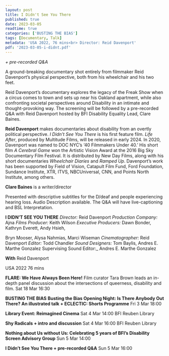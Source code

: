 ```yaml
---
layout: post
title: I Didn't See You There
published: true
date: 2023-03-05
readtime: true
categories: ['BUSTING THE BIAS']
tags: [Documentary, Talk]
metadata: 'USA 2022, 76 mins<br> Director: Reid Davenport'
pdf: '2023-03-05-i-didnt.pdf'
---
```


_+ pre-recorded Q&A_

A ground-breaking documentary shot entirely from filmmaker Reid Davenport’s physical perspective, both from his wheelchair and his two feet.

Reid Davenport’s documentary explores the legacy of the Freak Show when a circus comes to town and sets up near his Oakland apartment, while also confronting societal perspectives around Disability in an intimate and thought-provoking way. The screening will be followed by a pre-recorded Q&A with Reid Davenport hosted by BFI Disability Equality Lead, Clare Baines.

**Reid Davenport** makes documentaries about disability from an overtly political perspective. _I Didn’t See You There_ is his first feature film. _Life After_, produced by Multitude Films, will be released in early 2024. In 2020, Davenport was named to DOC NYC’s ‘40 Filmmakers Under 40.’ His short film _A Cerebral Game_ won the Artistic Vision Award at the 2016 Big Sky Documentary Film Festival. It is distributed by New Day Films, along with his short documentaries _Wheelchair Diaries_ and _Ramped Up_. Davenport’s work has been supported by Field of Vision, Catapult Film Fund, Ford Foundation, Sundance Institute, XTR, ITVS, NBCUniversal, CNN, and Points North Institute, among others.

**Clare Baines** is a writer/director

Presented with descriptive subtitles for the D/deaf and people experiencing hearing loss. Audio Description available. The Q&A will have live-captioning and BSL Interpretation.


**I DIDN’T SEE YOU THERE**
_Director:_ Reid Davenport
_Production Company:_ Ajna _Films_
_Producer:_ Keith Wilson
_Executive Producers:_ Dawn Bonder, Kathryn Everett, Andy Hsieh,

Bryn Mooser, Alysa Nahmias, Marci Wiseman
_Cinematographer:_ Reid Davenport
_Editor:_ Todd Chandler
_Sound Designers:_ Tom Baylis,
Andres E. Marthe Gonzalez
Supervising Sound Editor:_ Andres E. Marthe Gonzalez

**With**
Reid Davenport

USA 2022
76 mins

**FLARE: We Have Always Been Here!**
Film curator Tara Brown leads an in-depth panel discussion about the intersections of queerness, disability and film.
Sat 18 Mar 16:30

**BUSTING THE BIAS**
**Busting the Bias Opening Night: Is There Anybody Out There? An illustrated talk + ECLECTIC: Shorts Programme**
Fri 3 Mar 18:00

**Library Event: Reimagined Cinema**
Sat 4 Mar 14:00 BFI Reuben Library

**Shy Radicals + intro and discussion**
Sat 4 Mar 16:00 BFI Reuben Library

**Nothing about Us without Us: Celebrating 5 years of BFI’s Disability Screen Advisory Group**
Sun 5 Mar 14:00

**I Didn’t See You There + pre-recorded Q&A**
Sun 5 Mar 16:00
<!--stackedit_data:
eyJoaXN0b3J5IjpbLTQzMTU5NzA4MF19
-->